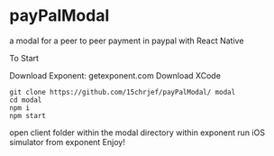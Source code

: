 # payPalModal
a modal for a peer to peer payment in paypal with React Native

To Start

Download Exponent: getexponent.com
Download XCode
```
git clone https://github.com/15chrjef/payPalModal/ modal
cd modal
npm i
npm start
```
open client folder within the modal directory within exponent
run iOS simulator from exponent
Enjoy!

